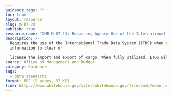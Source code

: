 ```yaml
---
guidance_tags: ""
toc: true
layout: resource
slug: m-07-23
publish: true
resource_name: "OMB M-07-23: Requiring Agency Use of the International Trade Data System"
description: >-
  Requires the use of the International Trade Data System (ITDS) when collecting
  information to clear or

  license the import and export of cargo. When fully utilized, ITDS will help us reduce redundant information collections, efficiently regulate the flow of commerce, and effectively enforce international trade laws. Dated September 10, 2007.
source: Office of Management and Budget
category: Guidance
tags:
  - data standards
format: PDF (2 pages, 37 KB)
link: https://www.whitehouse.gov/sites/whitehouse.gov/files/omb/memoranda/2007/m07-23.pdf
---
```

